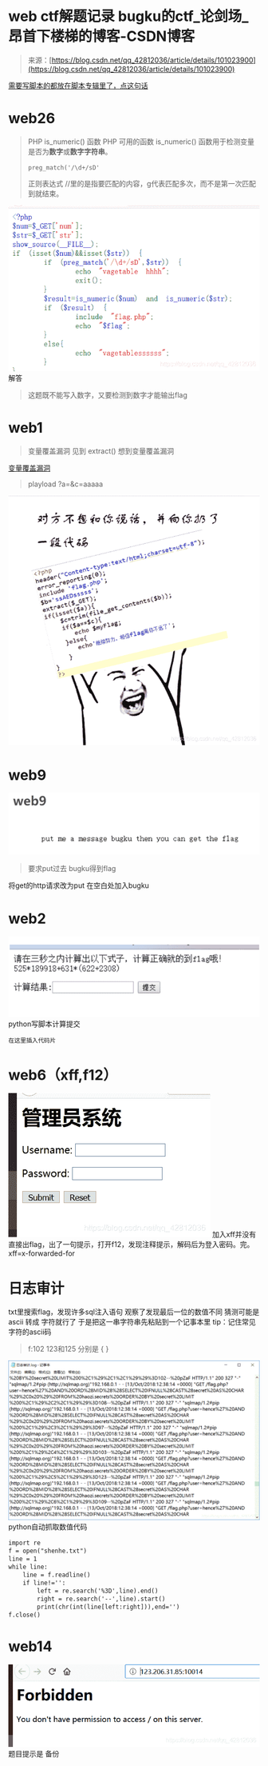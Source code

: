 <!--yml
category: 未分类
date: 2022-04-26 14:50:17
-->

# web ctf解题记录 bugku的ctf_论剑场_昂首下楼梯的博客-CSDN博客

> 来源：[https://blog.csdn.net/qq_42812036/article/details/101023900](https://blog.csdn.net/qq_42812036/article/details/101023900)

[需要写脚本的都放在脚本专辑里了，点这句话](https://blog.csdn.net/qq_42812036/article/details/101057021)

# web26

> PHP is_numeric() 函数 PHP 可用的函数 is_numeric()
> 函数用于检测变量是否为**数字**或**数字字符串**。
> 
> ```
> preg_match('/\d+/sD' 
> ```
> 
> 正则表达式 //里的是指要匹配的内容，g代表匹配多次，而不是第一次匹配到就结束。

![在这里插入图片描述](img/ffb9d3f3951e11bbacfc1392667d47fa.png)
解答

> 这题既不能写入数字，又要检测到数字才能输出flag

# web1

> 变量覆盖漏洞
> 见到 extract() 想到变量覆盖漏洞

[变量覆盖漏洞](http://www.mamicode.com/info-detail-2314166.html)

> playload
> ?a=&c=aaaaa

![在这里插入图片描述](img/e0b859868e035e6d1652ed13eb71bea7.png)

# web9

![在这里插入图片描述](img/528621351231a20aac56154a1942b1ee.png)

> 要求put过去 bugku得到flag

将get的http请求改为put
在空白处加入bugku

# web2

![在这里插入图片描述](img/f7d885943f8b622762ef79c01bdea66c.png)
python写脚本计算提交

```
在这里插入代码片 
```

# web6（xff,f12）

![在这里插入图片描述](img/104a0f3df79071a23f0c0dec42aaf709.png)
加入xff并没有直接出flag，出了一句提示，打开f12，发现注释提示，解码后为登入密码。完。
xff=x-forwarded-for

# 日志审计

txt里搜索flag，发现许多sql注入语句
观察了发现最后一位的数值不同 猜测可能是ascii 转成 字符就行了
于是把这一串字符串先粘贴到一个记事本里
tip：记住常见字符的ascii码

> f:102
> 123和125 分别是 { }

![在这里插入图片描述](img/803c0f4f75bd805dc95484c58117ee32.png)
python自动抓取数值代码

```
import re
f = open("shenhe.txt")             
line = 1             
while line:
    line = f.readline()
    if line!='':
        left = re.search('%3D',line).end()
        right = re.search('--',line).start()
        print(chr(int(line[left:right])),end='')
f.close() 
```

# web14

![在这里插入图片描述](img/5ada7809789682510b70fd001d84e9ce.png)
题目提示是 备份
